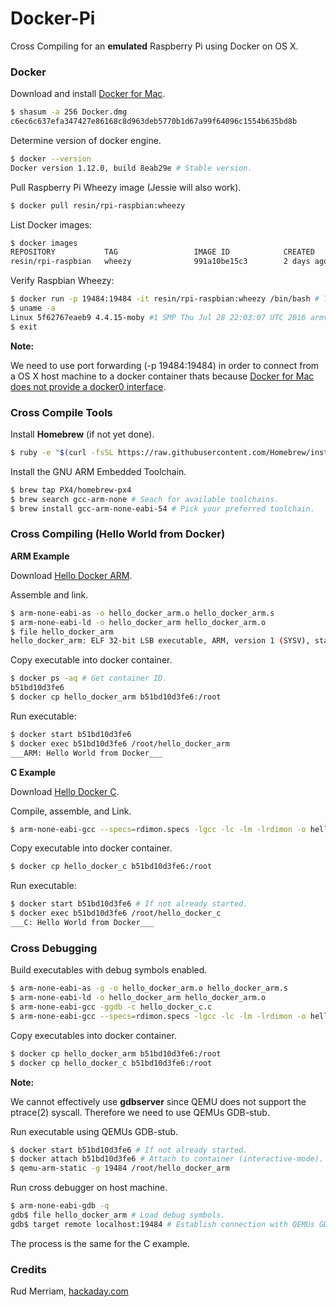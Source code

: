 # Docker-Pi
Cross Compiling for an **emulated** Raspberry Pi using Docker on OS X.

### Docker

Download and install [Docker for Mac](https://www.docker.com/products/docker#/mac).

```sh
$ shasum -a 256 Docker.dmg
c6ec6c637efa347427e86168c8d963deb5770b1d67a99f64096c1554b635bd8b
```

Determine version of docker engine.

```sh
$ docker --version
Docker version 1.12.0, build 8eab29e # Stable version.
```

Pull Raspberry Pi Wheezy image (Jessie will also work).

```sh
$ docker pull resin/rpi-raspbian:wheezy
```

List Docker images:

```sh
$ docker images
REPOSITORY           TAG                 IMAGE ID            CREATED             SIZE
resin/rpi-raspbian   wheezy              991a10be15c3        2 days ago          84.5 MB
```

Verify Raspbian Wheezy:

```sh
$ docker run -p 19484:19484 -it resin/rpi-raspbian:wheezy /bin/bash # This also creates a persistent container ID.
$ uname -a
Linux 5f62767eaeb9 4.4.15-moby #1 SMP Thu Jul 28 22:03:07 UTC 2016 armv7l GNU/Linux
$ exit
```

**Note:**

We need to use port forwarding (-p 19484:19484) in order to connect from a OS X host machine to a docker container thats because [Docker for Mac does not provide a docker0 interface](https://github.com/docker/docker/issues/22753).

### Cross Compile Tools

Install **Homebrew** (if not yet done).

```sh
$ ruby -e "$(curl -fsSL https://raw.githubusercontent.com/Homebrew/install/master/install)"
```

Install the GNU ARM Embedded Toolchain.

```sh
$ brew tap PX4/homebrew-px4
$ brew search gcc-arm-none # Seach for available toolchains.
$ brew install gcc-arm-none-eabi-54 # Pick your preferred toolchain.
```

### Cross Compiling (Hello World from Docker)

**ARM Example**

Download [Hello Docker ARM](https://raw.githubusercontent.com/b2bSec/OSX-RPI-ARM/master/hello_docker_arm.s).

Assemble and link.

```sh
$ arm-none-eabi-as -o hello_docker_arm.o hello_docker_arm.s
$ arm-none-eabi-ld -o hello_docker_arm hello_docker_arm.o
$ file hello_docker_arm
hello_docker_arm: ELF 32-bit LSB executable, ARM, version 1 (SYSV), statically linked, not stripped
```

Copy executable into docker container.

```sh
$ docker ps -aq # Get container ID.
b51bd10d3fe6
$ docker cp hello_docker_arm b51bd10d3fe6:/root
```

Run executable:

```sh
$ docker start b51bd10d3fe6
$ docker exec b51bd10d3fe6 /root/hello_docker_arm
___ARM: Hello World from Docker___
```

**C Example**

Download [Hello Docker C](https://raw.githubusercontent.com/b2bSec/OSX-RPI-ARM/master/hello_docker_c.c).

Compile, assemble, and Link.

```sh
$ arm-none-eabi-gcc --specs=rdimon.specs -lgcc -lc -lm -lrdimon -o hello_docker_c hello_docker_c.c
```

Copy executable into docker container.

```sh
$ docker cp hello_docker_c b51bd10d3fe6:/root
```

Run executable:

```sh
$ docker start b51bd10d3fe6 # If not already started.
$ docker exec b51bd10d3fe6 /root/hello_docker_c
___C: Hello World from Docker___
```

### Cross Debugging

Build executables with debug symbols enabled.

```sh
$ arm-none-eabi-as -g -o hello_docker_arm.o hello_docker_arm.s
$ arm-none-eabi-ld -o hello_docker_arm hello_docker_arm.o
$ arm-none-eabi-gcc -ggdb -c hello_docker_c.c
$ arm-none-eabi-gcc --specs=rdimon.specs -lgcc -lc -lm -lrdimon -o hello_docker_c hello_docker_c.o
```

Copy executables into docker container.

```sh
$ docker cp hello_docker_arm b51bd10d3fe6:/root
$ docker cp hello_docker_c b51bd10d3fe6:/root
```

**Note:**

We cannot effectively use **gdbserver** since QEMU does not support the ptrace(2) syscall.
Therefore we need to use QEMUs GDB-stub.

Run executable using QEMUs GDB-stub.

```sh
$ docker start b51bd10d3fe6 # If not already started.
$ docker attach b51bd10d3fe6 # Attach to container (interactive-mode).
$ qemu-arm-static -g 19484 /root/hello_docker_arm
```

Run cross debugger on host machine.

```sh
$ arm-none-eabi-gdb -q
gdb$ file hello_docker_arm # Load debug symbols.
gdb$ target remote localhost:19484 # Establish connection with QEMUs GDB-stub.
```

The process is the same for the C example.

### Credits

Rud Merriam, [hackaday.com](http://hackaday.com/2016/02/03/code-craft-cross-compiling-for-the-raspberry-pi/)


